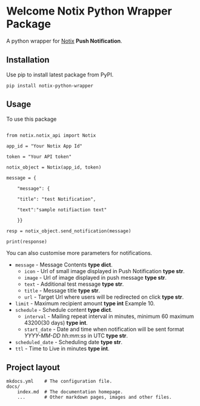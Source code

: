 # Welcome Notix Python Wrapper Package
A python wrapper for [Notix](https://notix.co/) **Push Notification**.

## Installation
Use pip to install latest package from PyPI.
``` 
pip install notix-python-wrapper
```
## Usage
To use this package
```

from notix.notix_api import Notix

app_id = "Your Notix App Id"

token = "Your API token"

notix_object = Notix(app_id, token)

message = { 

    "message": {
    
    "title": "test Notification", 
    
    "text":"sample notifiaction text"
    
    }}
    
resp = notix_object.send_notification(message)

print(response)
```
You can also customise more parameters for notifications.

* `message` - Message Contents **type dict**.
    * `icon` - Url of small image displayed in Push Notification **type str**.
    * `image` - Url of image displayed in push message **type str**.
    * `text` - Additional test message **type str**.  
    * `title` - Message title **type str**.  
    * `url` - Target Url where users will be redirected on click **type str**.
* `limit` - Maximum recipient amount **type int** Example 10.
* `schedule` - Schedule content **type dict**.
    * `interval` - Mailing repeat interval in minutes, minimum 60 maximum 43200(30 days) **type int**.
    * `start_date` - Date and time when notification will be sent format _YYYY-MM-DD hh:mm:ss_ in UTC **type str**.
* `scheduled_date` - Scheduling date **type str**.
* `ttl` - Time to Live in minutes **type int**.


## Project layout

    mkdocs.yml    # The configuration file.
    docs/
        index.md  # The documentation homepage.
        ...       # Other markdown pages, images and other files.
